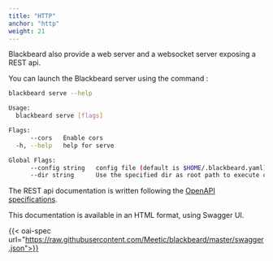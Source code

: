 ```yaml
---
title: "HTTP"
anchor: "http"
weight: 21
---
```


Blackbeard also provide a web server and a websocket server exposing a REST api.

You can launch the Blackbeard server using the command :

```sh
blackbeard serve --help

Usage:
  blackbeard serve [flags]

Flags:
      --cors   Enable cors
  -h, --help   help for serve

Global Flags:
      --config string   config file (default is $HOME/.blackbeard.yaml)
      --dir string      Use the specified dir as root path to execute commands. Default is the current dir.
```

The REST api documentation is written following the [OpenAPI specifications](https://github.com/OAI/OpenAPI-Specification).

This documentation is available in an HTML format, using Swagger UI.

{{< oai-spec url="https://raw.githubusercontent.com/Meetic/blackbeard/master/swagger.json">}}
